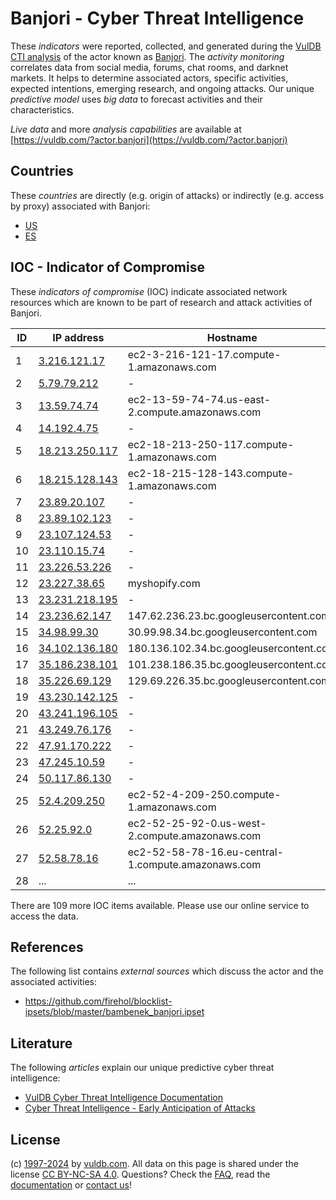# Banjori - Cyber Threat Intelligence

These _indicators_ were reported, collected, and generated during the [VulDB CTI analysis](https://vuldb.com/?kb.cti) of the actor known as [Banjori](https://vuldb.com/?actor.banjori). The _activity monitoring_ correlates data from social media, forums, chat rooms, and darknet markets. It helps to determine associated actors, specific activities, expected intentions, emerging research, and ongoing attacks. Our unique _predictive model_ uses _big data_ to forecast activities and their characteristics.

_Live data_ and more _analysis capabilities_ are available at [https://vuldb.com/?actor.banjori](https://vuldb.com/?actor.banjori)

## Countries

These _countries_ are directly (e.g. origin of attacks) or indirectly (e.g. access by proxy) associated with Banjori:

* [US](https://vuldb.com/?country.us)
* [ES](https://vuldb.com/?country.es)

## IOC - Indicator of Compromise

These _indicators of compromise_ (IOC) indicate associated network resources which are known to be part of research and attack activities of Banjori.

ID | IP address | Hostname | Campaign | Confidence
-- | ---------- | -------- | -------- | ----------
1 | [3.216.121.17](https://vuldb.com/?ip.3.216.121.17) | ec2-3-216-121-17.compute-1.amazonaws.com | - | Medium
2 | [5.79.79.212](https://vuldb.com/?ip.5.79.79.212) | - | - | High
3 | [13.59.74.74](https://vuldb.com/?ip.13.59.74.74) | ec2-13-59-74-74.us-east-2.compute.amazonaws.com | - | Medium
4 | [14.192.4.75](https://vuldb.com/?ip.14.192.4.75) | - | - | High
5 | [18.213.250.117](https://vuldb.com/?ip.18.213.250.117) | ec2-18-213-250-117.compute-1.amazonaws.com | - | Medium
6 | [18.215.128.143](https://vuldb.com/?ip.18.215.128.143) | ec2-18-215-128-143.compute-1.amazonaws.com | - | Medium
7 | [23.89.20.107](https://vuldb.com/?ip.23.89.20.107) | - | - | High
8 | [23.89.102.123](https://vuldb.com/?ip.23.89.102.123) | - | - | High
9 | [23.107.124.53](https://vuldb.com/?ip.23.107.124.53) | - | - | High
10 | [23.110.15.74](https://vuldb.com/?ip.23.110.15.74) | - | - | High
11 | [23.226.53.226](https://vuldb.com/?ip.23.226.53.226) | - | - | High
12 | [23.227.38.65](https://vuldb.com/?ip.23.227.38.65) | myshopify.com | - | High
13 | [23.231.218.195](https://vuldb.com/?ip.23.231.218.195) | - | - | High
14 | [23.236.62.147](https://vuldb.com/?ip.23.236.62.147) | 147.62.236.23.bc.googleusercontent.com | - | Medium
15 | [34.98.99.30](https://vuldb.com/?ip.34.98.99.30) | 30.99.98.34.bc.googleusercontent.com | - | Medium
16 | [34.102.136.180](https://vuldb.com/?ip.34.102.136.180) | 180.136.102.34.bc.googleusercontent.com | - | Medium
17 | [35.186.238.101](https://vuldb.com/?ip.35.186.238.101) | 101.238.186.35.bc.googleusercontent.com | - | Medium
18 | [35.226.69.129](https://vuldb.com/?ip.35.226.69.129) | 129.69.226.35.bc.googleusercontent.com | - | Medium
19 | [43.230.142.125](https://vuldb.com/?ip.43.230.142.125) | - | - | High
20 | [43.241.196.105](https://vuldb.com/?ip.43.241.196.105) | - | - | High
21 | [43.249.76.176](https://vuldb.com/?ip.43.249.76.176) | - | - | High
22 | [47.91.170.222](https://vuldb.com/?ip.47.91.170.222) | - | - | High
23 | [47.245.10.59](https://vuldb.com/?ip.47.245.10.59) | - | - | High
24 | [50.117.86.130](https://vuldb.com/?ip.50.117.86.130) | - | - | High
25 | [52.4.209.250](https://vuldb.com/?ip.52.4.209.250) | ec2-52-4-209-250.compute-1.amazonaws.com | - | Medium
26 | [52.25.92.0](https://vuldb.com/?ip.52.25.92.0) | ec2-52-25-92-0.us-west-2.compute.amazonaws.com | - | Medium
27 | [52.58.78.16](https://vuldb.com/?ip.52.58.78.16) | ec2-52-58-78-16.eu-central-1.compute.amazonaws.com | - | Medium
28 | ... | ... | ... | ...

There are 109 more IOC items available. Please use our online service to access the data.

## References

The following list contains _external sources_ which discuss the actor and the associated activities:

* https://github.com/firehol/blocklist-ipsets/blob/master/bambenek_banjori.ipset

## Literature

The following _articles_ explain our unique predictive cyber threat intelligence:

* [VulDB Cyber Threat Intelligence Documentation](https://vuldb.com/?kb.cti)
* [Cyber Threat Intelligence - Early Anticipation of Attacks](https://www.scip.ch/en/?labs.20201022)

## License

(c) [1997-2024](https://vuldb.com/?kb.changelog) by [vuldb.com](https://vuldb.com/?kb.about). All data on this page is shared under the license [CC BY-NC-SA 4.0](https://creativecommons.org/licenses/by-nc-sa/4.0/). Questions? Check the [FAQ](https://vuldb.com/?kb.faq), read the [documentation](https://vuldb.com/?kb) or [contact us](https://vuldb.com/?contact)!
